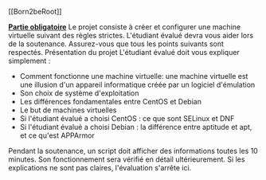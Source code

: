 [[Born2beRoot]]

<u>**Partie obligatoire**</u>
Le projet consiste à créer et configurer une machine virtuelle suivant des règles strictes.
L'étudiant évalué devra vous aider lors de la soutenance.
Assurez-vous que tous les points suivants sont respectés.
Présentation du projet
L'étudiant évalué doit vous expliquer simplement :
- Comment fonctionne une machine virtuelle: une machine virtuelle est une illusion d'un appareil informatique créée par un logiciel d'émulation
- Son choix de système d'exploitation
- Les différences fondamentales entre CentOS et Debian
- Le but de machines virtuelles
- Si l'étudiant évalué a choisi CentOS : ce que sont SELinux et DNF
- Si l'étudiant évalué a choisi Debian : la différence entre aptitude et apt, et ce qu'est APPArmor

Pendant la soutenance, un script doit afficher des informations toutes les 10 minutes. Son fonctionnement sera vérifié en détail ultérieurement. Si les explications ne sont pas claires, l'évaluation s'arrête ici.